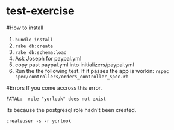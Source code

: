 # test-exercise

#How to install

1. `bundle install`
2. `rake db:create`
3. `rake db:schema:load`
4. Ask Joseph for paypal.yml
5. copy past paypal.yml into initializers/paypal.yml
6. Run the the following test. If it passes the app is workin: `rspec spec/controllers/orders_controller_spec.rb`

#Errors
If you come accross this error.

`FATAL:  role "yorlook" does not exist`

Its because the postgresql role hadn't been created.

`createuser -s -r yorlook`




